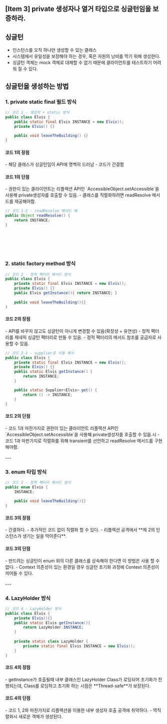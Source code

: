 ## [Item 3] private 생성자나 열거 타입으로 싱글턴임을 보증하라.

## 싱글턴
- 인스턴스를 오직 하나만 생성할 수 있는 클래스
- 시스템에서 유일성을 보장해야 하는 경우, 혹은 자원의 낭비를 막기 위해 생성한다.
- 싱글턴 객체는 mock 객체로 대체할 수 없기 때문에 클라이언트를 테스트하기 어려워 질 수 있다.


## 싱글턴을 생성하는 방법

### 1. private static final 필드 방식
```java
// 코드 1 - 생성자 + static 방식
public class Elvis {
    public static final Elvis INSTANCE = new Elvis();
    private Elvis() {}
    
    public void leaveTheBuilding() {}
}
```
<h4>코드 1의 장점</h4>
- 해당 클래스가 싱글턴임이 API에 명백히 드러남
- 코드가 간결함<br>

<h4>코드 1의 단점</h4>
- 권한이 있는 클라이언트는 리플렉션 API인 `AccessibleObject.setAccessible`을 사용해 private생성자를 호출할 수 있음.
- 클래스를 직렬화하려면 readResolve 메서드를 제공해야함.<br>

```java
// 코드 1-1 - readResolve 메서드 예
public Object readResolve() {
    return INSTANCE;
}
```
<br><br>
---

### 2. static factory method 방식
```java
// 코드 2 - 정적 팩터리 메서드 방식
public class Elvis {
    private static final Elvis INSTANCE = new Elvis();
    private Elvis() {}
    public Elvis getInstance(){ return INSTANCE; }
    
    public void leaveTheBuilding(){}
}
```
<h4>코드 2의 장점</h4>
- API를 바꾸지 않고도 싱글턴이 아니게 변경할 수 있음(확장성 + 유연성)
- 정적 팩터리를 제네릭 싱글턴 팩터리로 만들 수 있음.
- 정적 팩터리의 메서드 참조를 공급자로 사용할 수 있음.<br>

```java
// 코드 2-1 - supplier로 사용 예시
public class Elvis { 
    private static final Elvis INSTANCE = new Elvis();
    private Elvis() {}
    public static Elvis getInstance() {
        return INSTANCE;
    }

    public static Supplier<Elvis> get() {
        return () -> INSTANCE; 
    }
}
```

<h4>코드 2의 단점</h4>
- 코드 1과 마찬가지로 권한이 있는 클라이언트 리플렉션 API인 
`AccessibleObject.setAccessible`을 사용해 private생성자를 호출할 수 있음.시
- 코드 1과 마판가지로 직렬화를 위해 transient를 선언하고 readResolve 메서드를 구현해야함.
 <br><br>
---

### 3. enum 타입 방식
```java
// 코드 2 - 정적 팩터리 메서드 방식
public enum Elvis {
    INSTANCE;
    
    public void leaveTheBuilding(){}
}
```
<h4>코드 3의 장점</h4>
- 간결하다.
- 추가적인 코드 없이 직렬화 할 수 있다.
- 리플렉션 공격에서 **제 2의 인스턴스가 생기는 일을 막아준다**.


<h4>코드 3의 단점</h4>
- 만드려는 싱글턴이 enum 외의 다른 클래스를 상속해야 한다면 이 방법은 사용 할 수 없다.
- Context 의존성이 있는 환경일 경우 싱글턴 초기화 과정에 Context 의존성이 끼어들 수 있다.
<br><br>
---

### 4. LazyHolder 방식
```java
// 코드 4 - LazyHolder 방식
public class Elvis {
    private Elvis(){}
    public static Elvis getInstance(){
        return LazyHolder.INSTANCE;
    }
    
    private static class LazyHolder {
        private static final Elvis INSTANCE = new Elvis();   
    }
}
```

<h4>코드 4의 장점</h4>
- getInstance가 호출될때 내부 클래스인 LazyHolder Class가 로딩되어 초기화가 진행되는데, Class를 로딩하고 초기화 하는 시점은 **Thread-safe**가 보장된다.

<h4>코드 4의 단점</h4>
- 코드 1, 2와 마찬가지로 리플렉션을 이용한 내부 생성자 호출 공격에 취약하다.
- 역직렬화시 새로운 객체가 생성된다.
<br><br>
